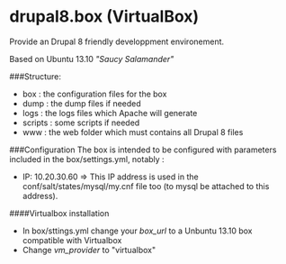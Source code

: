 drupal8.box (VirtualBox)
========================

Provide an Drupal 8 friendly developpment environement.

Based on Ubuntu 13.10 *"Saucy Salamander"*

###Structure:

- box : the configuration files for the box
- dump : the dump files if needed
- logs : the logs files which Apache will generate
- scripts : some scripts if needed
- www : the web folder which must contains all Drupal 8 files

###Configuration
The box is intended to be configured with parameters included in the box/settings.yml, notably :

- IP: 10.20.30.60 => This IP address is used in the conf/salt/states/mysql/my.cnf file too (to mysql be attached to this address).

####Virtualbox installation

- In box/sttings.yml change your *box_url* to a Unbuntu 13.10 box compatible with Virtualbox
- Change *vm_provider* to "virtualbox"
